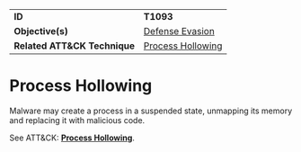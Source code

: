 |||
|---------|------------------------|
|**ID**|**T1093**|
|**Objective(s)**| [Defense Evasion](https://github.com/MBCProject/mbc-markdown/tree/master/defense-evasion)|
|**Related ATT&CK Technique**|[Process Hollowing](https://attack.mitre.org/techniques/T1093)|


Process Hollowing
=================
Malware may create a process in a suspended state, unmapping its memory and replacing it with malicious code. 

See ATT&CK: [**Process Hollowing**](https://attack.mitre.org/techniques/T1093).